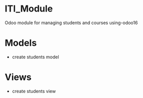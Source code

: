 # ITI_Module
Odoo module for managing students and courses using-odoo16

# Models
- create students model

# Views
- create students view 